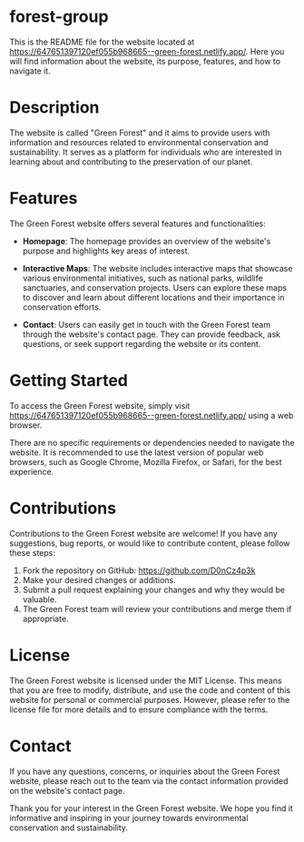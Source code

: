 # forest-group
This is the README file for the website located at https://647651397120ef055b968665--green-forest.netlify.app/. Here you will find information about the website, its purpose, features, and how to navigate it.

# Description
The website is called "Green Forest" and it aims to provide users with information and resources related to environmental conservation and sustainability. It serves as a platform for individuals who are interested in learning about and contributing to the preservation of our planet.

# Features
The Green Forest website offers several features and functionalities:

* **Homepage**: The homepage provides an overview of the website's purpose and highlights key areas of interest.

* **Interactive Maps**: The website includes interactive maps that showcase various environmental initiatives, such as national parks, wildlife sanctuaries, and conservation projects. Users can explore these maps to discover and learn about different locations and their importance in conservation efforts.

* **Contact**: Users can easily get in touch with the Green Forest team through the website's contact page. They can provide feedback, ask questions, or seek support regarding the website or its content.

# Getting Started
To access the Green Forest website, simply visit https://647651397120ef055b968665--green-forest.netlify.app/ using a web browser.

There are no specific requirements or dependencies needed to navigate the website. It is recommended to use the latest version of popular web browsers, such as Google Chrome, Mozilla Firefox, or Safari, for the best experience.

# Contributions
Contributions to the Green Forest website are welcome! If you have any suggestions, bug reports, or would like to contribute content, please follow these steps:

1. Fork the repository on GitHub: https://github.com/D0nCz4p3k
2. Make your desired changes or additions.
3. Submit a pull request explaining your changes and why they would be valuable.
4. The Green Forest team will review your contributions and merge them if appropriate.

# License
The Green Forest website is licensed under the MIT License. This means that you are free to modify, distribute, and use the code and content of this website for personal or commercial purposes. However, please refer to the license file for more details and to ensure compliance with the terms.

# Contact
If you have any questions, concerns, or inquiries about the Green Forest website, please reach out to the team via the contact information provided on the website's contact page.

Thank you for your interest in the Green Forest website. We hope you find it informative and inspiring in your journey towards environmental conservation and sustainability.
